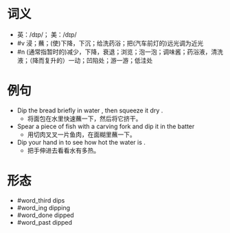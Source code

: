 # 词义
- 英：/dɪp/； 美：/dɪp/
- #v 浸；蘸；(使)下降，下沉；给洗药浴；把(汽车前灯的)远光调为近光
- #n (通常指暂时的)减少，下降，衰退；浏览；泡一泡；调味酱；药浴液，清洗液；（降而复升的）一动；凹陷处；游一游；低洼处
# 例句
- Dip the bread briefly in water , then squeeze it dry .
	- 将面包在水里快速蘸一下，然后将它挤干。
- Spear a piece of fish with a carving fork and dip it in the batter
	- 用切肉叉叉一片鱼肉，在面糊里蘸一下。
- Dip your hand in to see how hot the water is .
	- 把手伸进去看看水有多热。
# 形态
- #word_third dips
- #word_ing dipping
- #word_done dipped
- #word_past dipped

